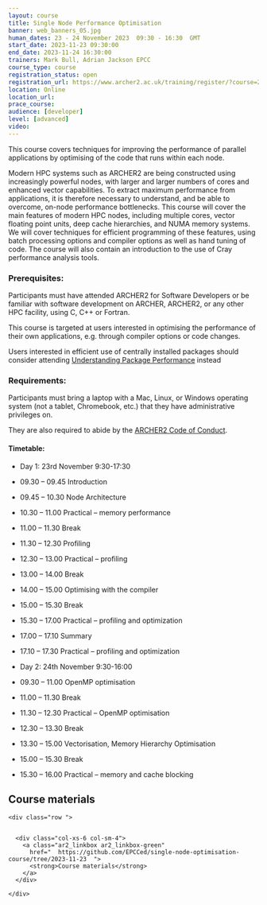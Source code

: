 ```yaml
---
layout: course
title: Single Node Performance Optimisation
banner: web_banners_05.jpg 
human_dates: 23 - 24 November 2023  09:30 - 16:30  GMT
start_date: 2023-11-23 09:30:00
end_date: 2023-11-24 16:30:00
trainers: Mark Bull, Adrian Jackson EPCC
course_type: course
registration_status: open
registration_url: https://www.archer2.ac.uk/training/register/?course=231123-performance-optimisation
location: Online
location_url: 
prace_course: 
audience: [developer]
level: [advanced]
video: 
---
```



This course covers techniques for improving the performance of parallel applications by optimising of the code that runs within each node.

Modern HPC systems such as ARCHER2 are being constructed using increasingly powerful nodes, with larger and larger numbers of cores and enhanced vector capabilities. To extract maximum performance from applications, it is therefore necessary to understand, and be able to overcome, on-node performance bottlenecks. This course will cover the main features of modern HPC nodes, including multiple cores, vector floating point units, deep cache hierarchies, and NUMA memory systems. We will cover techniques for efficient programming of these features, using batch processing options and compiler options as well as hand tuning of code. The course will also contain an introduction to the use of Cray performance analysis tools.

### Prerequisites: 

Participants must have attended ARCHER2 for Software Developers or be familiar with software development on ARCHER, ARCHER2, or any other HPC facility, using C, C++ or Fortran.

This course is targeted at users interested in optimising the performance of their own applications, e.g. through compiler options or code changes.

Users interested in efficient use of centrally installed packages should consider attending [Understanding Package Performance](https://www.archer2.ac.uk/training/courses/#understanding-package-performance) instead


### Requirements:

Participants must bring a laptop with a Mac, Linux, or Windows operating system (not a tablet, Chromebook, etc.) that they have administrative privileges on.

They are also required to abide by the [ARCHER2  Code of Conduct](../../../about/policies/code-of-conduct.html). 


#### Timetable:

- Day 1: 23rd November 9:30-17:30
 - 09.30 – 09.45 Introduction
 - 09.45 – 10.30 Node Architecture
 - 10.30 – 11.00 Practical – memory performance
 - 11.00 – 11.30 Break
 - 11.30 – 12.30 Profiling
 - 12.30 – 13.00 Practical – profiling 
 - 13.00 – 14.00 Break
 - 14.00 – 15.00 Optimising with the compiler
 - 15.00 – 15.30 Break
 - 15.30 – 17.00 Practical – profiling and optimization
 - 17.00 – 17.10 Summary
 - 17.10 – 17.30 Practical – profiling and optimization
 
- Day 2: 24th November 9:30-16:00
 - 09.30 – 11.00 OpenMP optimisation
 - 11.00 – 11.30 Break
 - 11.30 – 12.30 Practical – OpenMP optimisation 
 - 12.30 – 13.30 Break
 - 13.30 – 15.00 Vectorisation, Memory Hierarchy Optimisation
 - 15.00 – 15.30 Break
 - 15.30 – 16.00 Practical – memory and cache blocking 

<section id="service">

<h2><a name="materials">Course materials</a></h2>



    <div class="row ">	

		
      <div class="col-xs-6 col-sm-4">
        <a class="ar2_linkbox ar2_linkbox-green" 
          href="  https://github.com/EPCCed/single-node-optimisation-course/tree/2023-11-23  ">
          <strong>Course materials</strong>         
        </a>
      </div>

<!--
 
      <div class="col-xs-6 col-sm-4">
        <a class="ar2_linkbox ar2_linkbox-teal" 
          href="https://pad.archer2.ac.uk/p/221213-performance-optimisation ">
          <strong>Course Chat</strong>       
        </a>
      </div>
-->		
 
 	</div>
		
		


<!--
 		
<h2><a name="videos">Videos</a></h2>

<h3>Session 1</h3>

<div>
	<iframe title="Video" width="560" height="315" src="https://www.youtube.com/embed/B68aldSv2kI" frameborder="0" allow="accelerometer; autoplay; encrypted-media; gyroscope; picture-in-picture" allowfullscreen></iframe>
</div>

<h3>Session 2</h3>

<div>
	<iframe title="Video" width="560" height="315" src="https://www.youtube.com/embed/5HstcYyk-Ec" frameborder="0" allow="accelerometer; autoplay; encrypted-media; gyroscope; picture-in-picture" allowfullscreen></iframe>
</div>

<h3>Session 3</h3>

<div>
	<iframe title="Video" width="560" height="315" src="https://www.youtube.com/embed/uAhzIuT4NzQ" frameborder="0" allow="accelerometer; autoplay; encrypted-media; gyroscope; picture-in-picture" allowfullscreen></iframe>
</div>

<h3>Session 4</h3>

<div>
	<iframe title="Video" width="560" height="315" src="https://www.youtube.com/embed/DRxXwAtdAVo" frameborder="0" allow="accelerometer; autoplay; encrypted-media; gyroscope; picture-in-picture" allowfullscreen></iframe>
</div>

<h3>Session 5</h3>

<div>
	<iframe title="Video" width="560" height="315" src="https://www.youtube.com/embed/RIU3ikjhg-Q" frameborder="0" allow="accelerometer; autoplay; encrypted-media; gyroscope; picture-in-picture" allowfullscreen></iframe>
</div>


-->

<!--

<h2><a name="feedback">Feedback</a></h2>


    <div class="row ">	

      <div class="col-xs-6 col-sm-4">
        <a class="ar2_linkbox ar2_linkbox-teal" 

 
		   href="https://www.archer2.ac.uk/training/feedback/?course=231123-performance-optimisation "

		>
          <strong>Feedback</strong><br/>
          Please let us know what was great about this course and anything we can improve
        </a>
      </div>
    </div>
		
-->	

 
</section>


